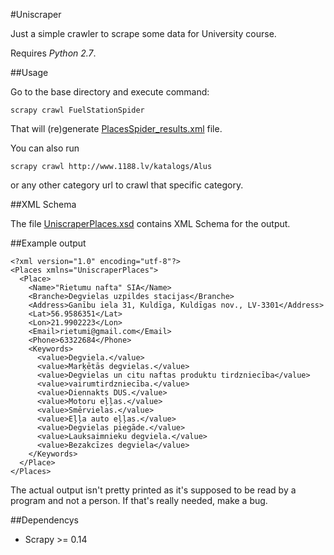 #Uniscraper

Just a simple crawler to scrape some data for University course.

Requires *Python 2.7*.

##Usage

Go to the base directory and execute command:

    scrapy crawl FuelStationSpider

That will (re)generate [PlacesSpider_results.xml] file.

You can also run 

    scrapy crawl http://www.1188.lv/katalogs/Alus

or any other category url to crawl that specific category.

##XML Schema

The file [UniscraperPlaces.xsd] contains XML Schema for the output.

##Example output

    <?xml version="1.0" encoding="utf-8"?>
    <Places xmlns="UniscraperPlaces">
      <Place>
        <Name>"Rietumu nafta" SIA</Name>
        <Branche>Degvielas uzpildes stacijas</Branche>
        <Address>Ganību iela 31, Kuldīga, Kuldīgas nov., LV-3301</Address>
        <Lat>56.9586351</Lat>
        <Lon>21.9902223</Lon>
        <Email>rietumi@gmail.com</Email>
        <Phone>63322684</Phone>
        <Keywords>
          <value>Degviela.</value>
          <value>Marķētās degvielas.</value>
          <value>Degvielas un citu naftas produktu tirdzniecība</value>
          <value>vairumtirdzniecība.</value>
          <value>Diennakts DUS.</value>
          <value>Motoru eļļas.</value>
          <value>Smērvielas.</value>
          <value>Eļļa auto eļļas.</value>
          <value>Degvielas piegāde.</value>
          <value>Lauksaimnieku degviela.</value>
          <value>Bezakcīzes degviela</value>
        </Keywords>
      </Place>
    </Places>
    
The actual output isn't pretty printed as it's supposed to be read by a program and not a person.
If that's really needed, make a bug.

##Dependencys

* Scrapy >= 0.14

[PlacesSpider_results.xml]: https://github.com/MaikuMori/Uniscraper/blob/master/PlacesSpider_results.xml
[UniscraperPlaces.xsd]: https://github.com/MaikuMori/Uniscraper/blob/master/UniscraperPlaces.xsd
